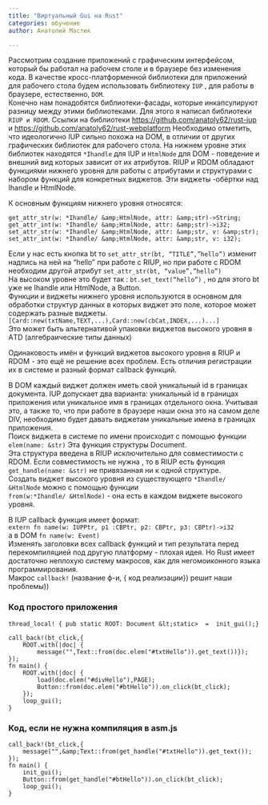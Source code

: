 ```yaml
---
title: "Виртуальный Gui на Rust"
categories: обучение
author: Анатолий Мастюк

---
```


Рассмотрим создание приложений с графическим интерфейсом, который бы работал на рабочем столе и в браузере без изменения кода. В качестве кросс-платформенной библиотеки для приложений для рабочего стола будем использовать библиотеку `IUP` , для работы в браузере, естественно, `DOM`.  
Конечно нам понадобятся библиотеки-фасады, которые инкапсулируют разницу между этими библиотеками. Для этого я написал библиотеки `RIUP и RDOM`. Ссылки на библиотеки https://github.com/anatoly62/rust-iup и https://github.com/anatoly62/rust-webplatform
Необходимо отметить, что идеологично IUP сильно похожа на DOM, в отличии от других графических библиотек для рабочего стола. На нижнем уровне этих библиотек находятся `*Ihandle` для IUP и `HtmlNode` для DOM - поведение и внешний вид которых зависит от их атрибутов. RIUP и RDOM обладают функциями нижнего уровня для работы с атрибутами и структурами с набором функций для конкретных виджетов. Эти виджеты -обёртки над Ihandle и HtmlNode. 

<!--cut-->

К основным функциям нижнего уровня относятся:  
```
get_attr_str(w: *Ihandle/ &amp;HtmlNode, attr: &amp;str)->String;  
get_attr_int(w: *Ihandle/ &amp;HtmlNode, attr: &amp;str)->i32;  
set_attr_str(w: *Ihandle/ &amp;HtmlNode, attr: &amp;str, v: &amp;str);  
set_attr_int(w: *Ihandle/ &amp;HtmlNode, attr: &amp;str, v: i32);  
```

Если у нас есть кнопка bt то `set_attr_str(bt, “TITLE”,”hello”)` изменит надпись на ней на “hello” при работе с RIUP, но при работе с RDOM необходим другой атрибут `set_attr_str(bt, “value”,”hello”)`  
На высоком уровне это будет так : `bt.set_text(“hello”)` , но для этого bt уже не Ihandle или HtmlNode, а Button.  
Функции и виджеты нижнего уровня используются в основном для обработки структур данных в которых виджет это поле, которое может содержать разные виджеты.  
`[Card::new(txtName,TEXT,...),Card::new(cbCat,INDEX,...)...]`  
Это может быть альтернативой упаковки виджетов высокого уровня в АTD (алгебраические типы данных)  

Одинаковость имён и функций виджетов высокого уровня в RIUP и RDOM - это ещё не решение всех проблем. Есть отличия регистрации их в системе и разный формат callback функций.  

В DOM каждый виджет должен иметь свой уникальный id в границах документа. IUP допускает два варианта: уникальный id в границах приложения или уникальное имя в границах отдельного окна. Учитывая это, а также то, что при работе в браузере наши окна это на самом деле DIV, необходимо будет давать виджетам уникальные имена в границах приложения.  
Поиск виджета в системе по имени происходит с помощью функции `elem(name: &str)` Эта функция структуры Document.  
Эта структура введена в RIUP исключительно для совместимости с RDOM. Если совместимость не нужна , то в RIUP есть функция `get_handle(name: &str)` не привязанная ни к одной структуре.  
Создать виджет высокого уровня из существующего `*Ihandle/ &HtmlNode` можно с помощью функции  
`from(w:*Ihandle/ &HtmlNode)` - она есть в каждом виджете высокого уровня.  

В IUP callback функция имеет формат:  
`extern fn name(w: IUPPtr, p1 :CBPtr, p2: CBPtr, p3: CBPtr)->i32`  
а в DOM `fn name(w: Event)`  
Изменять заголовки всех callback функций и тип результата перед перекомпиляцией под другую платформу - плохая идея. Но Rust имеет достаточно неплохую систему макросов, как для негомоиконного языка программирования.  
Макрос `callback!` (название ф-и, { код реализации}) решит наши проблемы))  

### Код простого приложения

```
thread_local! { pub static ROOT: Document &lt;static>  =  init_gui();}

call_back!(bt_click,{
    ROOT.with(|doc| {
        message("",Text::from(doc.elem("#txtHello")).get_text())});
});	
fn main() {
    ROOT.with(|doc| {
        load(doc.elem("#divHello"),PAGE);
        Button::from(doc.elem("#btHello")).on_click(bt_click);        
    });
    loop_gui();
}
```

### Код, если не нужна компиляция в asm.js

```
call_back!(bt_click,{
    message("",&amp;Text::from(get_handle("#txtHello")).get_text());
});	
fn main() {
    init_gui();	
    Button::from(get_handle("#btHello")).on_click(bt_click);        
    loop_gui();
}
```

